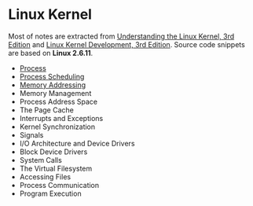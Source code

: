 Linux Kernel
============

Most of notes are extracted from [Understanding the Linux Kernel, 3rd Edition](http://www.amazon.com/Understanding-Linux-Kernel-Third-Edition/dp/0596005652) and [Linux Kernel Development, 3rd Edition](http://www.amazon.com/Linux-Kernel-Development-Robert-Love/dp/0672329468/). Source code snippets are based on **Linux 2.6.11**.

- [Process](process.md)
- [Process Scheduling](process-scheduling.md)
- [Memory Addressing](memory-addressing.md)
- Memory Management
- Process Address Space
- The Page Cache
- Interrupts and Exceptions
- Kernel Synchronization
- Signals
- I/O Architecture and Device Drivers
- Block Device Drivers
- System Calls
- The Virtual Filesystem
- Accessing Files
- Process Communication
- Program Execution

